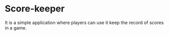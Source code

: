 # Score-keeper
It is a simple application where players can use it keep the record of scores in a game.

